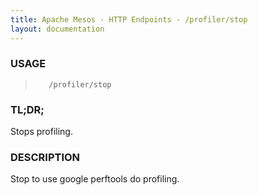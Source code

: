 ```yaml
---
title: Apache Mesos - HTTP Endpoints - /profiler/stop
layout: documentation
---
```

<!--- This is an automatically generated file. DO NOT EDIT! --->

### USAGE ###
>        /profiler/stop

### TL;DR; ###
Stops profiling.

### DESCRIPTION ###
Stop to use google perftools do profiling.